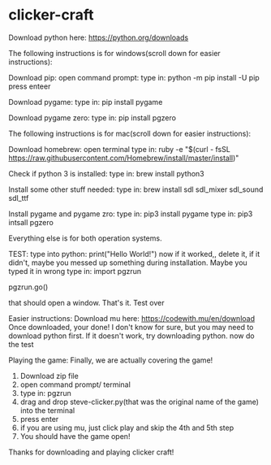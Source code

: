 # clicker-craft
Download python here:
https://python.org/downloads

The following instructions is for windows(scroll down for easier instructions):

Download pip:
open command prompt:
type in: python -m pip install -U pip
press enteer

Download pygame:
type in: pip install pygame

Download pygame zero:
type in: pip install pgzero

The following instructions is for mac(scroll down for easier instructions):

Download homebrew:
open terminal
type in: ruby -e "$(curl - fsSL https://raw.githubusercontent.com/Homebrew/install/master/install)"

Check if python 3 is installed:
type in: brew install python3

Install some other stuff needed:
type in: brew install sdl sdl_mixer sdl_sound sdl_ttf

Install pygame and pygame zro:
type in: pip3 install pygame
type in: pip3 intsall pgzero

Everything else is for both operation systems.

TEST:
type into python:
print("Hello World!")
now if it worked,, delete it, if it didn't, maybe you messed up something during installation. Maybe you typed it in wrong
type in:
import pgzrun

pgzrun.go()

that should open a window. That's it. Test over

Easier instructions:
Download mu here: https://codewith.mu/en/download
Once downloaded, your done!
I don't know for sure, but you may need to download python first. If it doesn't work, try downloading python.
now do the test

Playing the game:
Finally, we are actually covering the game!
1) Download zip file
2) open command prompt/ terminal
3) type in: pgzrun
4) drag and drop steve-clicker.py(that was the original name of the game) into the terminal
5) press enter
6) if you are using mu, just click play and skip the 4th and 5th step
7) You should have the game open!

Thanks for downloading and playing clicker craft!
